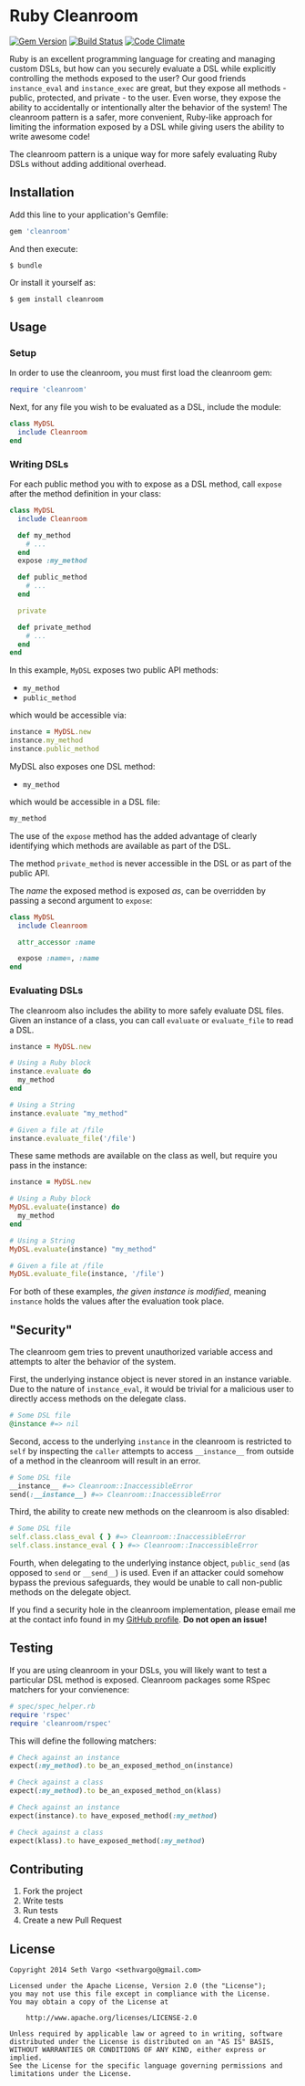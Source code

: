 Ruby Cleanroom
==============
[![Gem Version](http://img.shields.io/gem/v/cleanroom.svg)][gem]
[![Build Status](http://img.shields.io/travis/sethvargo/cleanroom.svg)][travis]
[![Code Climate](http://img.shields.io/codeclimate/github/sethvargo/cleanroom.svg)][codeclimate]

[gem]: https://rubygems.org/gems/cleanroom
[travis]: http://travis-ci.org/sethvargo/cleanroom
[codeclimate]: https://codeclimate.com/github/sethvargo/cleanroom

Ruby is an excellent programming language for creating and managing custom DSLs, but how can you securely evaluate a DSL while explicitly controlling the methods exposed to the user? Our good friends `instance_eval` and `instance_exec` are great, but they expose all methods - public, protected, and private - to the user. Even worse, they expose the ability to accidentally or intentionally alter the behavior of the system! The cleanroom pattern is a safer, more convenient, Ruby-like approach for limiting the information exposed by a DSL while giving users the ability to write awesome code!

The cleanroom pattern is a unique way for more safely evaluating Ruby DSLs without adding additional overhead.


Installation
------------

Add this line to your application's Gemfile:

```ruby
gem 'cleanroom'
```

And then execute:

    $ bundle

Or install it yourself as:

    $ gem install cleanroom


Usage
-----

### Setup
In order to use the cleanroom, you must first load the cleanroom gem:

```ruby
require 'cleanroom'
```

Next, for any file you wish to be evaluated as a DSL, include the module:

```ruby
class MyDSL
  include Cleanroom
end
```

### Writing DSLs
For each public method you with to expose as a DSL method, call `expose` after the method definition in your class:

```ruby
class MyDSL
  include Cleanroom

  def my_method
    # ...
  end
  expose :my_method

  def public_method
    # ...
  end

  private

  def private_method
    # ...
  end
end
```

In this example, `MyDSL` exposes two public API methods:

- `my_method`
- `public_method`

which would be accessible via:

```ruby
instance = MyDSL.new
instance.my_method
instance.public_method
```

MyDSL also exposes one DSL method:

- `my_method`

which would be accessible in a DSL file:

```ruby
my_method
```

The use of the `expose` method has the added advantage of clearly identifying which methods are available as part of the DSL.

The method `private_method` is never accessible in the DSL or as part of the public API.

The _name_ the exposed method is exposed _as_, can be overridden by passing a second argument to `expose`:

```ruby
class MyDSL
  include Cleanroom

  attr_accessor :name

  expose :name=, :name
end
```

### Evaluating DSLs
The cleanroom also includes the ability to more safely evaluate DSL files. Given an instance of a class, you can call `evaluate` or `evaluate_file` to read a DSL.

```ruby
instance = MyDSL.new

# Using a Ruby block
instance.evaluate do
  my_method
end

# Using a String
instance.evaluate "my_method"

# Given a file at /file
instance.evaluate_file('/file')
```

These same methods are available on the class as well, but require you pass in the instance:

```ruby
instance = MyDSL.new

# Using a Ruby block
MyDSL.evaluate(instance) do
  my_method
end

# Using a String
MyDSL.evaluate(instance) "my_method"

# Given a file at /file
MyDSL.evaluate_file(instance, '/file')
```

For both of these examples, _the given instance is modified_, meaning `instance` holds the values after the evaluation took place.


"Security"
----------
The cleanroom gem tries to prevent unauthorized variable access and attempts to alter the behavior of the system.

First, the underlying instance object is never stored in an instance variable. Due to the nature of `instance_eval`, it would be trivial for a malicious user to directly access methods on the delegate class.

```ruby
# Some DSL file
@instance #=> nil
```

Second, access to the underlying `instance` in the cleanroom is restricted to `self` by inspecting the `caller` attempts to access `__instance__` from outside of a method in the cleanroom will result in an error.

```ruby
# Some DSL file
__instance__ #=> Cleanroom::InaccessibleError
send(:__instance__) #=> Cleanroom::InaccessibleError
```

Third, the ability to create new methods on the cleanroom is also disabled:

```ruby
# Some DSL file
self.class.class_eval { } #=> Cleanroom::InaccessibleError
self.class.instance_eval { } #=> Cleanroom::InaccessibleError
```

Fourth, when delegating to the underlying instance object, `public_send` (as opposed to `send` or `__send__`) is used. Even if an attacker could somehow bypass the previous safeguards, they would be unable to call non-public methods on the delegate object.

If you find a security hole in the cleanroom implementation, please email me at the contact info found in my [GitHub profile](https://github.com/sethvargo). **Do not open an issue!**


Testing
-------
If you are using cleanroom in your DSLs, you will likely want to test a particular DSL method is exposed. Cleanroom packages some RSpec matchers for your convienence:

```ruby
# spec/spec_helper.rb
require 'rspec'
require 'cleanroom/rspec'
```

This will define the following matchers:

```ruby
# Check against an instance
expect(:my_method).to be_an_exposed_method_on(instance)

# Check against a class
expect(:my_method).to be_an_exposed_method_on(klass)

# Check against an instance
expect(instance).to have_exposed_method(:my_method)

# Check against a class
expect(klass).to have_exposed_method(:my_method)
```


Contributing
------------
1. Fork the project
1. Write tests
1. Run tests
1. Create a new Pull Request


License
-------
```text
Copyright 2014 Seth Vargo <sethvargo@gmail.com>

Licensed under the Apache License, Version 2.0 (the "License");
you may not use this file except in compliance with the License.
You may obtain a copy of the License at

    http://www.apache.org/licenses/LICENSE-2.0

Unless required by applicable law or agreed to in writing, software
distributed under the License is distributed on an "AS IS" BASIS,
WITHOUT WARRANTIES OR CONDITIONS OF ANY KIND, either express or implied.
See the License for the specific language governing permissions and
limitations under the License.
```

